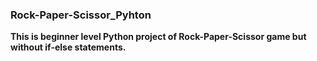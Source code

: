 ### Rock-Paper-Scissor_Pyhton
**This is beginner level Python project of Rock-Paper-Scissor game but without if-else statements.**
